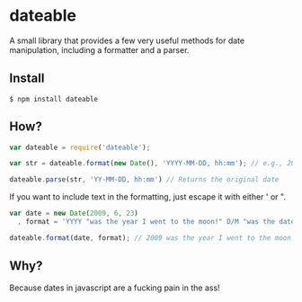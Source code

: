 # dateable
A small library that provides a few very useful methods for date manipulation, including a formatter and a parser.

## Install
	$ npm install dateable
	
## How?
```javascript
var dateable = require('dateable');

var str = dateable.format(new Date(), 'YYYY-MM-DD, hh:mm'); // e.g., 2012-03-24, 22:10

dateable.parse(str, 'YY-MM-DD, hh:mm') // Returns the original date
```

If you want to include text in the formatting, just escape it with either ' or ".

```javascript
var date = new Date(2009, 6, 23)
  , format = 'YYYY "was the year I went to the moon!" D/M "was the date"';

dateable.format(date, format); // 2009 was the year I went to the moon! 23/5 was the date!
```
## Why?
Because dates in javascript are a fucking pain in the ass!